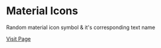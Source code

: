 # Material Icons


Random material icon symbol & it's corresponding text name



[Visit Page](https://andygorbould.github.io/material-icons/)
